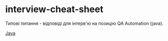 # interview-cheat-sheet
Типові питання - відповіді для інтерв'ю на позицію QA Automation (java).

[Java](programming/java.md)